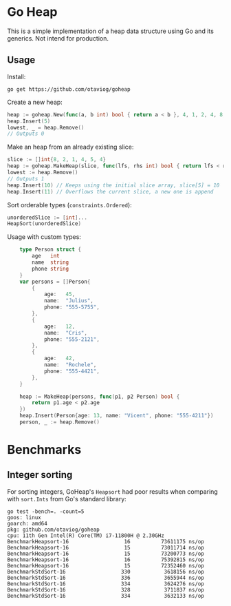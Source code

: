 # Go Heap 

This is a simple implementation of a heap data structure using Go and its generics. Not intend for production.

## Usage

Install:

```shell
go get https://github.com/otaviog/goheap
```

Create a new heap:

```go
heap := goheap.New(func(a, b int) bool { return a < b }, 4, 1, 2, 4, 8, 0, 3)
heap.Insert(5)
lowest, _ = heap.Remove()
// Outputs 0
```

Make an heap from an already existing slice:

```go
slice := []int{8, 2, 1, 4, 5, 4}
heap := goheap.MakeHeap(slice, func(lfs, rhs int) bool { return lfs < rhs })
lowest := heap.Remove()
// Outputs 1
heap.Insert(10) // Keeps using the initial slice array, slice[5] = 10
heap.Insert(11) // Overflows the current slice, a new one is append
```

Sort orderable types (`constraints.Ordered`):

```go
unorderedSlice := [int]...
HeapSort(unorderedSlice)
```

Usage with custom types:

```go
    type Person struct {
		age   int
		name  string
		phone string
	}
	var persons = []Person{
		{
			age:   45,
			name:  "Julius",
			phone: "555-5755",
		},
		{
			age:   12,
			name:  "Cris",
			phone: "555-2121",
		},
		{
			age:   42,
			name:  "Rochele",
			phone: "555-4421",
		},
	}

	heap := MakeHeap(persons, func(p1, p2 Person) bool {
		return p1.age < p2.age
	})
	heap.Insert(Person{age: 13, name: "Vicent", phone: "555-4211"})
    person, _ := heap.Remove()
```

# Benchmarks

## Integer sorting

For sorting integers, GoHeap's `Heapsort` had poor results when comparing with `sort.Ints` from Go's standard library:

```shell
go test -bench=. -count=5
goos: linux
goarch: amd64
pkg: github.com/otaviog/goheap
cpu: 11th Gen Intel(R) Core(TM) i7-11800H @ 2.30GHz
BenchmarkHeapsort-16                  16          73611175 ns/op
BenchmarkHeapsort-16                  15          73011714 ns/op
BenchmarkHeapsort-16                  15          73200773 ns/op
BenchmarkHeapsort-16                  16          75392815 ns/op
BenchmarkHeapsort-16                  15          72352460 ns/op
BenchmarkStdSort-16                  330           3618156 ns/op
BenchmarkStdSort-16                  336           3655944 ns/op
BenchmarkStdSort-16                  334           3624276 ns/op
BenchmarkStdSort-16                  328           3711837 ns/op
BenchmarkStdSort-16                  334           3632133 ns/op
```
